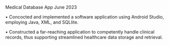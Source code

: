 
Medical Database App	June 2023

•	Concocted and implemented a software application using Android Studio, employing Java, XML, and SQLlite.

•	Constructed a far-reaching application to competently handle clinical records, thus supporting streamlined healthcare data storage and retrieval.
